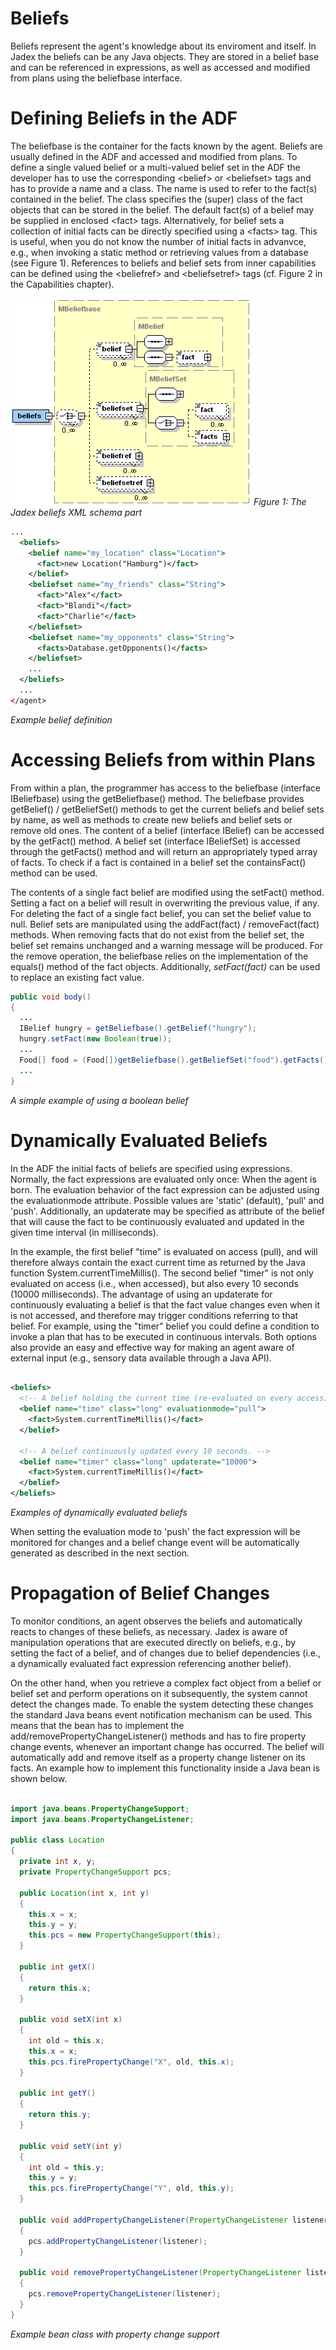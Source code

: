 # Beliefs

Beliefs represent the agent's knowledge about its enviroment and itself. In Jadex the beliefs can be any Java objects. They are stored in a belief base and can be referenced in expressions, as well as accessed and modified from plans using the beliefbase interface.

# Defining Beliefs in the ADF

The beliefbase is the container for the facts known by the agent. Beliefs are usually defined in the ADF and accessed and modified from plans. To define a single valued belief or a multi-valued belief set in the ADF the developer has to use the corresponding &lt;belief&gt; or &lt;beliefset&gt; tags and has to provide a name and a class. The name is used to refer to the fact(s) contained in the belief. The class specifies the (super) class of the fact objects that can be stored in the belief. The default fact(s) of a belief may be supplied in enclosed &lt;fact&gt; tags. Alternatively, for belief sets a collection of initial facts can be directly specified using a &lt;facts&gt; tag. This is useful, when you do not know the number of initial facts in advanvce, e.g., when invoking a static method or retrieving values from a database (see Figure 1). References to beliefs and belief sets from inner capabilities can be defined using the &lt;beliefref&gt; and &lt;beliefsetref&gt; tags (cf. Figure 2 in the Capabilities chapter).

![](jadexbeliefsadf.png)
*Figure 1: The Jadex beliefs XML schema part*
 

```xml
...
  <beliefs>
    <belief name="my_location" class="Location">
      <fact>new Location("Hamburg")</fact>
    </belief>
    <beliefset name="my_friends" class="String">
      <fact>"Alex"</fact>
      <fact>"Blandi"</fact>
      <fact>"Charlie"</fact>
    </beliefset>
    <beliefset name="my_opponents" class="String">
      <facts>Database.getOpponents()</facts>
    </beliefset>
    ...
  </beliefs>
  ...
</agent>

```

*Example belief definition*

# Accessing Beliefs from within Plans

From within a plan, the programmer has access to the beliefbase (interface IBeliefbase) using the getBeliefbase() method. The beliefbase provides getBelief() / getBeliefSet() methods to get the current beliefs and belief sets by name, as well as methods to create new beliefs and belief sets or remove old ones. The content of a belief (interface IBelief) can be accessed by the getFact() method. A belief set (interface IBeliefSet) is accessed through the getFacts() method and will return an appropriately typed array of facts. To check if a fact is contained in a belief set the containsFact() method can be used.

The contents of a single fact belief are modified using the setFact() method. Setting a fact on a belief will result in overwriting the previous value, if any. For deleting the fact of a single fact belief, you can set the belief value to null. Belief sets are manipulated using the addFact(fact) / removeFact(fact) methods. When removing facts that do not exist from the belief set, the belief set remains unchanged and a warning message will be produced. For the remove operation, the beliefbase relies on the implementation of the equals() method of the fact objects. Additionally, *setFact(fact)* can be used to replace an existing fact value.

```java
public void body()
{
  ...
  IBelief hungry = getBeliefbase().getBelief("hungry");
  hungry.setFact(new Boolean(true));
  ...
  Food[] food = (Food[])getBeliefbase().getBeliefSet("food").getFacts();
  ...
}

```

*A simple example of using a boolean belief*
 

# Dynamically Evaluated Beliefs

In the ADF the initial facts of beliefs are specified using expressions. Normally, the fact expressions are evaluated only once: When the agent is born. The evaluation behavior of the fact expression can be adjusted using the evaluationmode attribute. Possible values are 'static' (default), 'pull' and 'push'. Additionally, an updaterate may be specified as attribute of the belief that will cause the fact to be continuously evaluated and updated in the given time interval (in milliseconds).

In the example, the first belief "time" is evaluated on access (pull), and will therefore always contain the exact current time as returned by the Java function System.currentTimeMillis(). The second belief "timer" is not only evaluated on access (i.e., when accessed), but also every 10 seconds (10000 milliseconds). The advantage of using an updaterate for continuously evaluating a belief is that the fact value changes even when it is not accessed, and therefore may trigger conditions referring to that belief. For example, using the "timer" belief you could define a condition to invoke a plan that has to be executed in continuous intervals. Both options also provide an easy and effective way for making an agent aware of external input (e.g., sensory data available through a Java API).

```xml

<beliefs>
  <!-- A belief holding the current time (re-evaluated on every access). -->
  <belief name="time" class="long" evaluationmode="pull">
    <fact>System.currentTimeMillis()</fact>
  </belief>

  <!-- A belief continuously updated every 10 seconds. -->
  <belief name="timer" class="long" updaterate="10000">
    <fact>System.currentTimeMillis()</fact>
  </belief>
</beliefs>

```

*Examples of dynamically evaluated beliefs*

When setting the evaluation mode to 'push' the fact expression will be monitored for changes and a belief change event will be automatically generated as described in the next section.

# Propagation of Belief Changes

To monitor conditions, an agent observes the beliefs and automatically reacts to changes of these beliefs, as necessary. Jadex is aware of manipulation operations that are executed directly on beliefs, e.g., by setting the fact of a belief, and of changes due to belief dependencies (i.e., a dynamically evaluated fact expression referencing another belief).

On the other hand, when you retrieve a complex fact object from a belief or belief set and perform operations on it subsequently, the system cannot detect the changes made. To enable the system detecting these changes the standard Java beans event notification mechanism can be used. This means that the bean has to implement the add/removePropertyChangeListener() methods and has to fire property change events, whenever an important change has occurred. The belief will automatically add and remove itself as a property change listener on its facts. An example how to implement this functionality inside a Java bean is shown below.
   

```java

import java.beans.PropertyChangeSupport;
import java.beans.PropertyChangeListener;

public class Location
{
  private int x, y;
  private PropertyChangeSupport pcs;

  public Location(int x, int y)
  {
    this.x = x;
    this.y = y;
    this.pcs = new PropertyChangeSupport(this);
  }

  public int getX()
  {
    return this.x;
  }

  public void setX(int x)
  {
    int old = this.x;
    this.x = x;
    this.pcs.firePropertyChange("X", old, this.x);
  }

  public int getY()
  {
    return this.y;
  }

  public void setY(int y)
  {
    int old = this.y;
    this.y = y;
    this.pcs.firePropertyChange("Y", old, this.y);
  }

  public void addPropertyChangeListener(PropertyChangeListener listener)
  {
    pcs.addPropertyChangeListener(listener);
  }

  public void removePropertyChangeListener(PropertyChangeListener listener)
  {
    pcs.removePropertyChangeListener(listener);
  }
}

```

*Example bean class with property change support*
